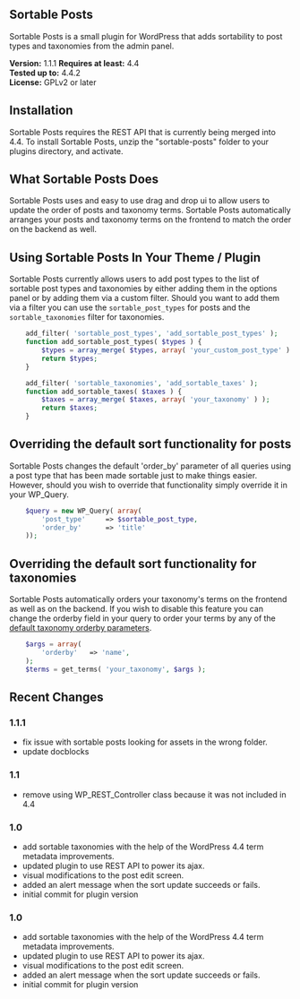 ## Sortable Posts
Sortable Posts is a small plugin for WordPress that adds sortability to post types and taxonomies from the admin panel.

**Version:**			1.1.1 
**Requires at least:**	4.4  
**Tested up to:**		4.4.2  
**License:**			GPLv2 or later  

## Installation
Sortable Posts requires the REST API that is currently being merged into 4.4. To install Sortable Posts, unzip the "sortable-posts" folder to your plugins directory, and activate.

## What Sortable Posts Does
Sortable Posts uses and easy to use drag and drop ui to allow users to update the order of posts and taxonomy terms. Sortable Posts automatically arranges your posts and taxonomy terms on the frontend to match the order on the backend as well.

## Using Sortable Posts In Your Theme / Plugin
Sortable Posts currently allows users to add post types to the list of sortable post types and taxonomies by either adding them in the options panel or by adding them via a custom filter. Should you want to add them via a filter you can use the `sortable_post_types` for posts and the `sortable_taxonomies` filter for taxonomies.

``` php
	add_filter( 'sortable_post_types', 'add_sortable_post_types' );
	function add_sortable_post_types( $types ) {
		$types = array_merge( $types, array( 'your_custom_post_type' ) );
		return $types;
	}
```

```php
	add_filter( 'sortable_taxonomies', 'add_sortable_taxes' );
	function add_sortable_taxes( $taxes ) {
		$taxes = array_merge( $taxes, array( 'your_taxonomy' ) );
		return $taxes;
	}
```

## Overriding the default sort functionality for posts
Sortable Posts changes the default 'order_by' parameter of all queries using a post type that has been made sortable just to make things easier. However, should you wish to override that functionality simply override it in your WP_Query.

```php
	$query = new WP_Query( array(
		'post_type'		=> $sortable_post_type,
		'order_by'		=> 'title'
	));
```

## Overriding the default sort functionality for taxonomies
Sortable Posts automatically orders your taxonomy's terms on the frontend as well as on the backend. If you wish to disable this feature you can change the orderby field in your query to order your terms by any of the [default taxonomy orderby parameters](https://codex.wordpress.org/Function_Reference/get_terms#Possible_Arguments).

```php
	$args = array(
		'orderby'	=> 'name',
	);
	$terms = get_terms( 'your_taxonomy', $args );
```

## Recent Changes

### 1.1.1
 - fix issue with sortable posts looking for assets in the wrong folder.
 - update docblocks

### 1.1
 - remove using WP_REST_Controller class because it was not included in 4.4

### 1.0
 - add sortable taxonomies with the help of the WordPress 4.4 term metadata improvements.
 - updated plugin to use REST API to power its ajax.
 - visual modifications to the post edit screen.
 - added an alert message when the sort update succeeds or fails.
 - initial commit for plugin version

### 1.0
 - add sortable taxonomies with the help of the WordPress 4.4 term metadata improvements.
 - updated plugin to use REST API to power its ajax.
 - visual modifications to the post edit screen.
 - added an alert message when the sort update succeeds or fails.
 - initial commit for plugin version
